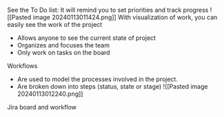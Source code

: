 See the To Do list: It will remind you to set priorities and track progress
![[Pasted image 20240113011424.png]]
With visualization of work, you can easily see the work of the project
- Allows anyone to see the current state of project
- Organizes and focuses the team
- Only work on tasks on the board

Workflows
- Are used to model the processes involved in the project. 
- Are broken down into steps (status, state or stage)
![[Pasted image 20240113012240.png]]

Jira board and workflow